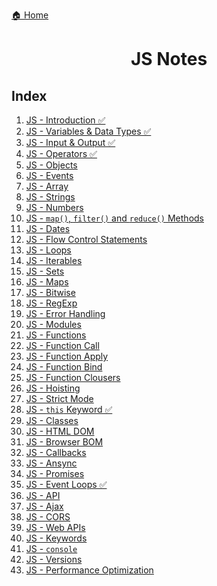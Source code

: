 <p><a href="../../README.md">🏠 Home</a></p>

<center><h1> JS Notes </h1> </center>

<h2> Index </h2>

1. [JS - Introduction ✅](./notes/JS%20-%20Introduction.md)
2. [JS - Variables & Data Types ✅](./notes/S%20-%20Variables%20&%20Datatypes.md)
3. [JS - Input & Output ✅](./notes/JS%20-%20IO.md)
4. [JS - Operators ✅](./notes/JS%20-%20Operators.md)
5. [JS - Objects](./notes/JS%20-%20Objects.md)
6. [JS - Events](./notes/JS%20-%20Events.md)
7. [JS - Array](./notes/JS%20-%20Arrays.md)
8. [JS - Strings]()
9. [JS - Numbers]()
10. [JS - `map()`, `filter()` and `reduce()` Methods]()
11. [JS - Dates]()
12. [JS - Flow Control Statements]()
13. [JS - Loops]()
14. [JS - Iterables]()
15. [JS - Sets]()
16. [JS - Maps]()
17. [JS - Bitwise]()
18. [JS - RegExp]()
19. [JS - Error Handling]()
20. [JS - Modules]()
21. [JS - Functions]()
22. [JS - Function Call]()
23. [JS - Function Apply]()
24. [JS - Function Bind]()
25. [JS - Function Clousers]()
26. [JS - Hoisting]()
27. [JS - Strict Mode]()
28. [JS - `this` Keyword ✅](./notes/JS%20-%20`this`%20Keyword.md)
29. [JS - Classes]()
30. [JS - HTML DOM]()
31. [JS - Browser BOM]()
32. [JS - Callbacks]()
33. [JS - Ansync]()
34. [JS - Promises]()
35. [JS - Event Loops ✅](./notes/JS%20-%20Event%20Loops.md)
36. [JS - API]()
37. [JS - Ajax]()
38. [JS - CORS]()
39. [JS - Web APIs]()
40. [JS - Keywords]()
41. [JS - `console`]()
42. [JS - Versions]()
43. [JS - Performance Optimization]()
